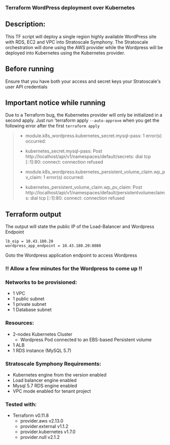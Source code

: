 ### Terraform WordPress deployment over Kubernetes

## Description:
This TF script will deploy a single region highly available WordPress site with RDS, EC2 and VPC into Stratoscale Symphony. 
The Stratoscale orchestration will done using the AWS provider while the Wordpress will be deployed into Kubernetes using the Kubernetes provider.

## Before running
Ensure that you have both your access and secret keys your Stratoscale's user API credentials

## Important notice while running
Due to a Terraform bug, the Kubernetes provider will only be initialized in a second apply.
Just run 'terraform apply `--auto-approve` when you get the following error after the first `terraform apply`

>* module.k8s_wordpress.kubernetes_secret.mysql-pass: 1 error(s) occurred:
>
>* kubernetes_secret.mysql-pass: Post http://localhost/api/v1/namespaces/default/secrets: dial tcp [::1]:80: connect: connection refused
>* module.k8s_wordpress.kubernetes_persistent_volume_claim.wp_pv_claim: 1 error(s) occurred:
>
>* kubernetes_persistent_volume_claim.wp_pv_claim: Post http://localhost/api/v1/namespaces/default/persistentvolumeclaims: dial tcp [::1]:80: connect: connection refused

## Terraform output
The output will state the public IP of the Load-Balancer and Wordpress Endpoint

    lb_eip = 10.43.180.20
    wordpress_app_endpoint = 10.43.180.20:8080
Goto the Wordpress application endpoint to access Wordpress

### !! Allow a few minutes for the Wordpress to come up !!

### Networks to be provisioned:
- 1 VPC 
- 1 public subnet 
- 1 private subnet 
- 1 Database subnet

### Resources:
- 2-nodes Kubernetes Cluster
  - Wordpress Pod connected to an EBS-based Persistent volume
- 1 ALB
- 1 RDS instance (MySQL 5.7)

### Stratoscale Symphony Requirements:
- Kubernetes engine from the version enabled 
- Load balancer engine enabled 
- Mysql 5.7 RDS engine enabled 
- VPC mode enabled for tenant project

### Tested with: 
+ Terraform v0.11.8
    + provider.aws v2.13.0
    + provider.external v1.1.2
    + provider.kubernetes v1.7.0
    + provider.null v2.1.2

